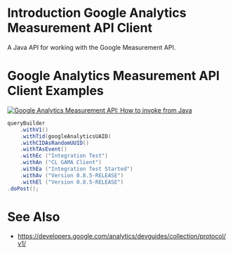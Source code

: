 # Introduction Google Analytics Measurement API Client

A Java API for working with the Google Measurement API.

# Google Analytics Measurement API Client Examples

[![Google Analytics Measurement API: How to invoke from Java](https://img.youtube.com/vi/vyuY3ZLxlAQ/hqdefault.jpg)](https://youtu.be/vyuY3ZLxlAQ)

```java
queryBuilder
    .withV1()
    .withTid(googleAnalyticsUAID)
    .withCIDAsRandomUUID()
    .withTAsEvent()
    .withEc ("Integration Test")
    .withAn ("CL GAMA Client")
    .withEa ("Integration Test Started")
    .withAv ("Version 0.8.5-RELEASE")
    .withEl ("Version 0.8.5-RELEASE")
.doPost();
```

# See Also

- https://developers.google.com/analytics/devguides/collection/protocol/v1/
